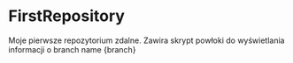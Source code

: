 # FirstRepository
Moje pierwsze repozytorium zdalne.
Zawira skrypt powłoki do wyświetlania informacji o branch name {branch}
